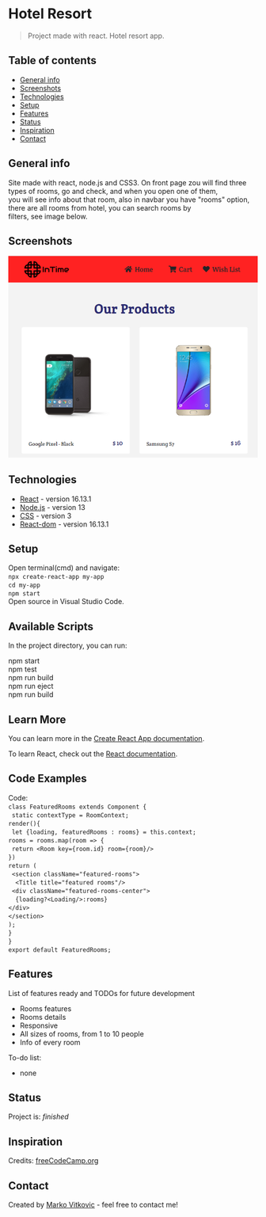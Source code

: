 # Hotel Resort
> Project made with react. Hotel resort app. 

## Table of contents
* [General info](#general-info)
* [Screenshots](#screenshots)
* [Technologies](#technologies)
* [Setup](#setup)
* [Features](#features)
* [Status](#status)
* [Inspiration](#inspiration)
* [Contact](#contact)

## General info
Site made with react, node.js and CSS3. On front page zou will find three types of rooms, go and check, and when you open one of them, </br>
you will see info about that room, also in navbar you have "rooms" option, there are all rooms from hotel, you can search rooms by </br>
filters, see image below.

## Screenshots
![](https://github.com/MarkoVitkovic/react-store/blob/master/store.png)

## Technologies
* [React](https://reactjs.org/docs/getting-started.html) - version 16.13.1
* [Node.js](https://nodejs.org/en/docs/) - version 13
* [CSS](https://devdocs.io/css/) - version 3
* [React-dom](https://github.com/facebook/react) - version 16.13.1


## Setup
Open terminal(cmd) and navigate:</br>
`npx create-react-app my-app`</br>
`cd my-app`</br>
`npm start`</br>
Open source in Visual Studio Code.

## Available Scripts

In the project directory, you can run:

npm start</br>
npm test</br>
npm run build</br>
npm run eject</br>
npm run build

## Learn More

You can learn more in the [Create React App documentation](https://facebook.github.io/create-react-app/docs/getting-started).

To learn React, check out the [React documentation](https://reactjs.org/).

## Code Examples
Code:</br>
`class FeaturedRooms extends Component {`</br>
 ` static contextType = RoomContext;`</br>
`render(){`</br>
 ` let {loading, featuredRooms : rooms} = this.context;`</br>
 `rooms = rooms.map(room => {`</br>
  ` return <Room key={room.id} room={room}/>`</br>
 `})`</br>
  `return (`</br>
   ` <section className="featured-rooms">`</br>
    `  <Title title="featured rooms"/>`</br>
     ` <div className="featured-rooms-center">`</br>
      `  {loading?<Loading/>:rooms}`</br>
      `</div>`</br>
     `</section>`</br>
  `);`</br>
`}`</br>
`}`</br>
`export default FeaturedRooms;`</br>

## Features
List of features ready and TODOs for future development
* Rooms features
* Rooms details
* Responsive
* All sizes of rooms, from 1 to 10 people
* Info of every room

To-do list:
* none

## Status
Project is: _finished_

## Inspiration
Credits: [freeCodeCamp.org](https://www.youtube.com/channel/UC8butISFwT-Wl7EV0hUK0BQ)

## Contact
Created by [Marko Vitkovic](https://github.com/MarkoVitkovic) - feel free to contact me!
